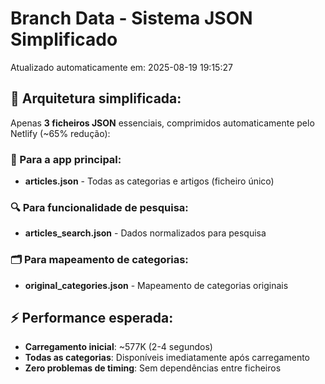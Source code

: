 # Branch Data - Sistema JSON Simplificado
Atualizado automaticamente em: 2025-08-19 19:15:27

## 🎯 Arquitetura simplificada:
Apenas **3 ficheiros JSON** essenciais, comprimidos automaticamente pelo Netlify (~65% redução):

### 📱 Para a app principal:
- **articles.json** - Todas as categorias e artigos (ficheiro único)

### 🔍 Para funcionalidade de pesquisa:
- **articles_search.json** - Dados normalizados para pesquisa

### 🗂️ Para mapeamento de categorias:
- **original_categories.json** - Mapeamento de categorias originais

## ⚡ Performance esperada:
- **Carregamento inicial**: ~577K (2-4 segundos)
- **Todas as categorias**: Disponíveis imediatamente após carregamento
- **Zero problemas de timing**: Sem dependências entre ficheiros
